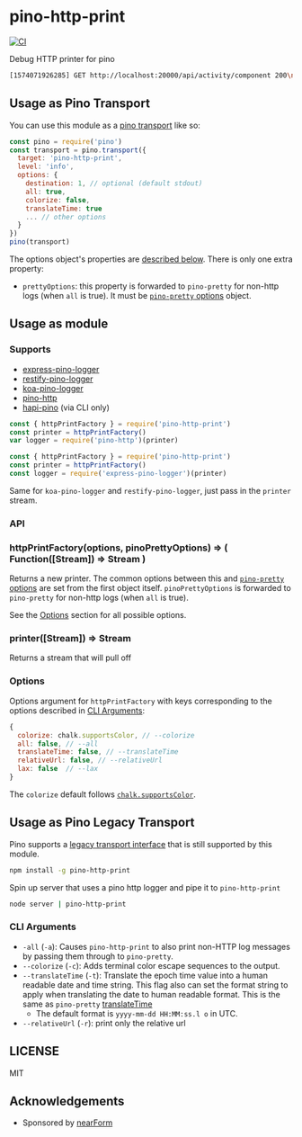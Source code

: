 # pino-http-print

[![CI](https://github.com/pinojs/pino-http-print/actions/workflows/ci.yml/badge.svg)](https://github.com/pinojs/pino-http-print/actions/workflows/ci.yml)

Debug HTTP printer for pino

```sh
[1574071926285] GET http://localhost:20000/api/activity/component 200\n
```

## Usage as Pino Transport

You can use this module as a [pino transport](https://getpino.io/#/docs/transports?id=v7-transports) like so:

```js
const pino = require('pino')
const transport = pino.transport({
  target: 'pino-http-print',
  level: 'info',
  options: {
    destination: 1, // optional (default stdout)
    all: true,
    colorize: false,
    translateTime: true
    ... // other options
  }
})
pino(transport)
```

The options object's properties are [described below](#options).
There is only one extra property:

+ `prettyOptions`: this property is forwarded to `pino-pretty` for non-http logs (when `all` is true). It must be [`pino-pretty` options](https://github.com/pinojs/pino-pretty/blob/master/Readme.md#options) object. 


## Usage as module

### Supports

* [express-pino-logger](http://npm.im/express-pino-logger)
* [restify-pino-logger](http://npm.im/restify-pino-logger)
* [koa-pino-logger](http://npm.im/koa-pino-logger)
* [pino-http](http://npm.im/pino-http)
* [hapi-pino](http://npm.im/pino-http) (via CLI only)

```js
const { httpPrintFactory } = require('pino-http-print')
const printer = httpPrintFactory()
var logger = require('pino-http')(printer)
```

```js
const { httpPrintFactory } = require('pino-http-print')
const printer = httpPrintFactory()
const logger = require('express-pino-logger')(printer)
```

Same for `koa-pino-logger` and `restify-pino-logger`, 
just pass in the `printer` stream.

### API

### httpPrintFactory(options, pinoPrettyOptions) => ( Function([Stream]) => Stream )

Returns a new printer.
The common options between this and [`pino-pretty` options](https://github.com/pinojs/pino-pretty/blob/master/Readme.md#options) are set from the first object itself. `pinoPrettyOptions` is forwarded to `pino-pretty` for non-http logs (when `all` is true).

See the [Options](#options) section for all possible options.

### printer([Stream]) => Stream

Returns a stream that will pull off 

### Options

Options argument for `httpPrintFactory` with keys corresponding to the options described in [CLI Arguments](#cli-arguments):

```js
{
  colorize: chalk.supportsColor, // --colorize
  all: false, // --all
  translateTime: false, // --translateTime
  relativeUrl: false, // --relativeUrl
  lax: false  // --lax
}
```

The `colorize` default follows
[`chalk.supportsColor`](https://www.npmjs.com/package/chalk#chalksupportscolor).

## Usage as Pino Legacy Transport

Pino supports a [legacy transport interface](https://getpino.io/#/docs/transports?id=legacy-transports)
that is still supported by this module.

```sh
npm install -g pino-http-print
```

Spin up server that uses a pino http logger and pipe it to `pino-http-print`

```sh
node server | pino-http-print
```

### CLI Arguments

- `-all` (`-a`): Causes `pino-http-print` to also print non-HTTP log messages by passing them through to `pino-pretty`.
- `--colorize` (`-c`): Adds terminal color escape sequences to the output.
- `--translateTime` (`-t`): Translate the epoch time value into a human readable
  date and time string. This flag also can set the format string to apply when
  translating the date to human readable format. This is the same as `pino-pretty` [translateTime](https://github.com/pinojs/pino-pretty/blob/master/Readme.md#cli-arguments)
  - The default format is `yyyy-mm-dd HH:MM:ss.l o` in UTC.
- `--relativeUrl` (`-r`): print only the relative url

## LICENSE

MIT

## Acknowledgements

* Sponsored by [nearForm](http://nearform.com)

